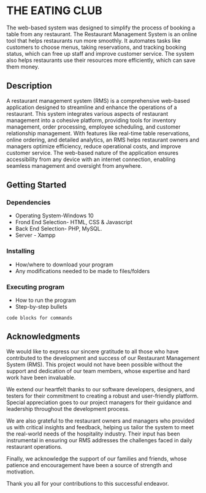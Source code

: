 # THE EATING CLUB

The web-based system was designed to simplify the process of booking a table from any restaurant. The Restaurant Management System is an online tool that helps restaurants run more smoothly. It automates tasks like customers to choose
menus, taking reservations, and tracking booking status, which can free up staff and improve customer service. The system also helps restaurants use their resources more efficiently, which can save them money.

## Description

A restaurant management system (RMS) is a comprehensive web-based application designed to streamline and enhance the operations of a restaurant. This system integrates various aspects of restaurant management into a cohesive platform, providing tools for inventory management, order processing, employee scheduling, and customer relationship management. With features like real-time table reservations, online ordering, and detailed analytics, an RMS helps restaurant owners and managers optimize efficiency, reduce operational costs, and improve customer service. The web-based nature of the application ensures accessibility from any device with an internet connection, enabling seamless management and oversight from anywhere.

## Getting Started

### Dependencies
  * Operating System-Windows 10
  *  Frond End Selection- HTML, CSS & Javascript
  *  Back End Selection- PHP, MySQL.
  *  Server - Xampp

### Installing

* How/where to download your program
* Any modifications needed to be made to files/folders

### Executing program

* How to run the program
* Step-by-step bullets
```
code blocks for commands
```




## Acknowledgments

We would like to express our sincere gratitude to all those who have contributed to the development and success of our Restaurant Management System (RMS). This project would not have been possible without the support and dedication of our team members, whose expertise and hard work have been invaluable.

We extend our heartfelt thanks to our software developers, designers, and testers for their commitment to creating a robust and user-friendly platform. Special appreciation goes to our project managers for their guidance and leadership throughout the development process.

We are also grateful to the restaurant owners and managers who provided us with critical insights and feedback, helping us tailor the system to meet the real-world needs of the hospitality industry. Their input has been instrumental in ensuring our RMS addresses the challenges faced in daily restaurant operations.

Finally, we acknowledge the support of our families and friends, whose patience and encouragement have been a source of strength and motivation.

Thank you all for your contributions to this successful endeavor.
